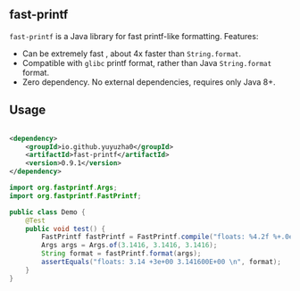 ## fast-printf

`fast-printf` is a Java library for fast printf-like formatting. Features:

* Can be extremely fast , about 4x faster than `String.format`.
* Compatible with `glibc` printf format, rather than Java `String.format` format.
* Zero dependency. No external dependencies, requires only Java 8+.

## Usage

```xml

<dependency>
    <groupId>io.github.yuyuzha0</groupId>
    <artifactId>fast-printf</artifactId>
    <version>0.9.1</version>
</dependency>
```

```java
import org.fastprintf.Args;
import org.fastprintf.FastPrintf;

public class Demo {
    @Test
    public void test() {
        FastPrintf fastPrintf = FastPrintf.compile("floats: %4.2f %+.0e %E \n");
        Args args = Args.of(3.1416, 3.1416, 3.1416);
        String format = fastPrintf.format(args);
        assertEquals("floats: 3.14 +3e+00 3.141600E+00 \n", format);
    }
}
```